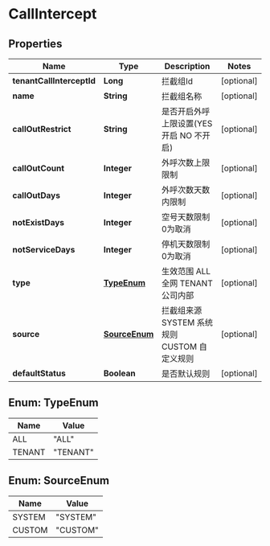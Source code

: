 

# CallIntercept

## Properties

Name | Type | Description | Notes
------------ | ------------- | ------------- | -------------
**tenantCallInterceptId** | **Long** | 拦截组Id |  [optional]
**name** | **String** | 拦截组名称 |  [optional]
**callOutRestrict** | **String** | 是否开启外呼上限设置(YES 开启 NO 不开启) |  [optional]
**callOutCount** | **Integer** | 外呼次数上限限制 |  [optional]
**callOutDays** | **Integer** | 外呼次数天数内限制 |  [optional]
**notExistDays** | **Integer** | 空号天数限制 0为取消 |  [optional]
**notServiceDays** | **Integer** | 停机天数限制 0为取消 |  [optional]
**type** | [**TypeEnum**](#TypeEnum) | 生效范围 ALL 全网 TENANT 公司内部 |  [optional]
**source** | [**SourceEnum**](#SourceEnum) | 拦截组来源 SYSTEM 系统规则 CUSTOM 自定义规则 |  [optional]
**defaultStatus** | **Boolean** | 是否默认规则 |  [optional]



## Enum: TypeEnum

Name | Value
---- | -----
ALL | &quot;ALL&quot;
TENANT | &quot;TENANT&quot;



## Enum: SourceEnum

Name | Value
---- | -----
SYSTEM | &quot;SYSTEM&quot;
CUSTOM | &quot;CUSTOM&quot;



